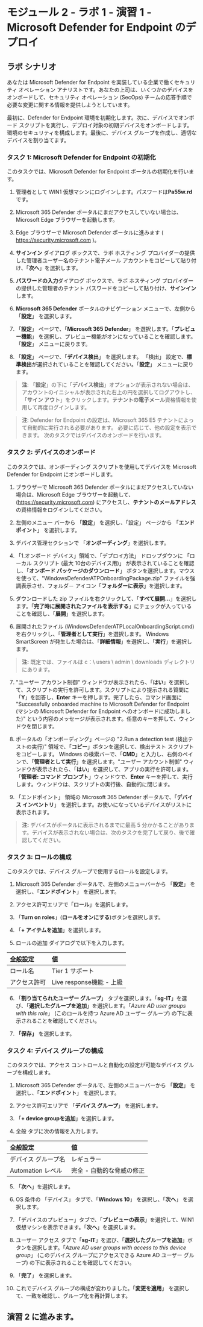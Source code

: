 # モジュール 2 - ラボ 1 - 演習 1 - Microsoft Defender for Endpoint のデプロイ

## ラボ シナリオ

あなたは Microsoft Defender for Endpoint を実装している企業で働くセキュリティ オペレーション アナリストです。あなたの上司は、いくつかのデバイスをオンボードして、セキュリティ オペレーション (SecOps) チームの応答手順で必要な変更に関する情報を提供しようとしています。

最初に、Defender for Endpoint 環境を初期化します。次に、デバイスでオンボード スクリプトを実行し、デプロイ対象の初期デバイスをオンボードします。環境のセキュリティを構成します。最後に、デバイス グループを作成し、適切なデバイスを割り当てます。


### タスク 1: Microsoft Defender for Endpoint の初期化

このタスクでは、Microsoft Defender for Endpoint ポータルの初期化を行います。

1. 管理者として WIN1 仮想マシンにログインします。パスワードは**Pa55w.rd** です。  

2. Microsoft 365 Defender ポータルにまだアクセスしていない場合は、Microsoft Edge ブラウザーを起動します。

3. Edge ブラウザーで Microsoft Defender ポータルに進みます ( https://security.microsoft.com )。

4. **サインイン** ダイアログ ボックスで、ラボ ホスティング プロバイダーの提供した管理者ユーザー名のテナント電子メール アカウントをコピーして貼り付け、「**次へ**」を選択します。

5. **パスワードの入力**ダイアログ ボックスで、ラボ ホスティング プロバイダーの提供した管理者のテナント パスワードをコピーして貼り付け、**サインイン**します。

6. **Microsoft 365 Defender** ポータルのナビゲーション メニューで、左側から 「**設定**」 を選択します。

7. 「**設定**」 ページで、「**Microsoft 365 Defender**」 を選択します。「**プレビュー機能**」 を選択し、プレビュー機能がオンになっていることを確認します。「**設定**」 メニューに戻ります。

8. 「**設定**」 ページで、「**デバイス検出**」 を選択します。  「検出」 設定で、**標準検出**が選択されていることを確認してください。「**設定**」 メニューに戻ります。

> **注**: 「**設定**」の下に「**デバイス検出**」オプションが表示されない場合は、アカウントのイニシャルが表示された右上の円を選択してログアウトし、「**サイン アウト**」をクリックします。**テナントの電子メール**資格情報を使用して再度ログインします。

> **注**: Defender for Endpoint の設定は、Microsoft 365 E5 テナントによって自動的に実行される必要があります。  必要に応じて、他の設定を表示できます。  次のタスクではデバイスのオンボードを行います。  

### タスク 2: デバイスのオンボード

このタスクでは、オンボーディング スクリプトを使用してデバイスを Microsoft Defender for Endpoint にオンボードします。

1. ブラウザーで Microsoft 365 Defender ポータルにまだアクセスしていない場合は、Microsoft Edge ブラウザーを起動して、(https://security.microsoft.com) にアクセスし、**テナントのメールアドレス** の資格情報をログインしてください。

2. 左側のメニュー バーから 「**設定**」 を選択し、「設定」 ページから 「**エンドポイント**」 を選択します。

3. デバイス管理セクションで 「**オンボーディング**」を選択します。

4. 「1.オンボード デバイス」領域で、「デプロイ方法」 ドロップダウンに 「ローカル スクリプト (最大 10台のデバイス用)」 が表示されていることを確認し、「**オンボード パッケージのダウンロード**」 ボタンを選択します。マウスを使って、"WindowsDefenderATPOnboardingPackage.zip" ファイルを強調表示させ、フォルダ－ アイコン「**フォルダーに表示**」を選択します。

5. ダウンロードした zip ファイルを右クリックして、「**すべて展開...**」を選択します。「**完了時に展開されたファイルを表示する**」にチェックが入っていることを確認し、「**展開**」を選択します。

6. 展開されたファイル (WindowsDefenderATPLocalOnboardingScript.cmd) を右クリックし、「**管理者として実行**」を選択します。  Windows SmartScreen が発生した場合は、「**詳細情報**」を選択し、「**実行**」を選択します。

> **注:** 既定では、ファイルは c：\ users \ admin \ downloads ディレクトリにあります。
    
7. "ユーザー アカウント制御" ウィンドウが表示されたら、「**はい**」を選択して、スクリプトの実行を許可します。スクリプトにより提示される質問に「**Y**」を回答し、**Enter** キーを押します。完了したら、コマンド画面に "Successfully onboarded machine to Microsoft Defender for Endpoint (マシンの Microsoft Defender for Endpoint へのオンボードに成功しました)" という内容のメッセージが表示されます。任意のキーを押して、ウィンドウを閉じます。

8. ポータルの「オンボーディング」ページの "2.Run a detection test (検出テストの実行)" 領域で、「**コピー**」ボタンを選択して、検出テスト スクリプトをコピーします。  Windows の検索バーで、「**CMD**」と入力し、右側のペインで、「**管理者として実行**」を選択します。"ユーザー アカウント制御" ウィンドウが表示されたら、「**はい**」を選択して、アプリの実行を許可します。「**管理者: コマンド プロンプト**」ウィンドウで、**Enter** キーを押して、実行します。ウィンドウは、スクリプトの実行後、自動的に閉じます。

9. 「エンドポイント」 領域の Microsoft 365 Defender ポータルで、「**デバイス インベントリ**」 を選択します。お使いになっているデバイスがリストに表示されます。

> **注:** デバイスがポータルに表示されるまでに最高 5 分かかることがあります。デバイスが表示されない場合は、次のタスクを完了して戻り、後で確認してください。


### タスク 3: ロールの構成

このタスクでは、デバイス グループで使用するロールを設定します。

1. Microsoft 365 Defender ポータルで、左側のメニューバーから 「**設定**」 を選択し、「**エンドポイント**」 を選択します。 

2. アクセス許可エリアで「**ロール**」を選択します。

3. 「**Turn on roles**」(**ロールをオンにする**)ボタンを選択します。

4. 「**+ アイテムを追加**」を選択します。

5. ロールの追加 ダイアログで以下を入力します。

|全般設定|値|
|:----|:----|
|ロール名|Tier 1 サポート|
|アクセス許可|Live response機能 - 上級|

6. 「**割り当てられたユーザー グループ**」 タブを選択します。「**sg-IT**」を選び、「**選択したグループを追加**」を選択します。「*Azure AD user groups with this role*」 (このロールを持つ Azure AD ユーザー グループ) の下に表示されることを確認してください。

7. **「保存」** を選択します。


### タスク 4: デバイス グループの構成

このタスクでは、アクセス コントロールと自動化の設定が可能なデバイス グループを構成します。

1. Microsoft 365 Defender ポータルで、左側のメニューバーから 「**設定**」 を選択し、「**エンドポイント**」 を選択します。 

2. アクセス許可エリアで 「**デバイス グループ**」 を選択します。

3. 「**+ device groupを追加**」を選択します。

4. 全般 タブに次の情報を入力します。

|全般設定|値|
|:----|:----|
|デバイス グループ名|レギュラー|
|Automation レベル|完全 - 自動的な脅威の修正|

5. 「**次へ**」を選択します。

6. OS 条件の 「デバイス」 タブで、「**Windows 10**」 を選択し、「**次へ**」 を選択します。

7. 「デバイスのプレビュー」タブで、「**プレビューの表示**」を選択して、WIN1 仮想マシンを表示できます。「**次へ**」を選択します。

8. ユーザー アクセス タブで「**sg-IT**」を選び、「**選択したグループを追加**」ボタンを選択します。「*Azure AD user groups with access to this device group*」 (このデバイス グループにアクセスできる Azure AD ユーザー グループ) の下に表示されることを確認してください。

9. 「**完了**」 を選択します。

10. これでデバイス グループの構成が変わりました。「**変更を適用**」 を選択して、一致を確認し、グループ化を再計算します。


## 演習 2 に進みます。

